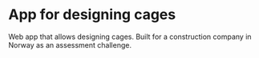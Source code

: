 # App for designing cages
Web app that allows designing cages. Built for a construction company in Norway as an assessment challenge.
